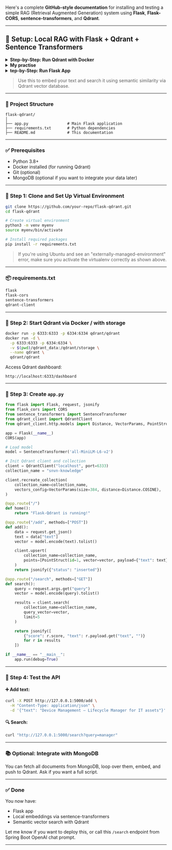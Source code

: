Here's a complete **GitHub-style documentation** for installing and testing a simple RAG (Retrieval Augmented Generation) system using **Flask**, **Flask-CORS**, **sentence-transformers**, and **Qdrant**.

---

## 🔧 Setup: Local RAG with Flask + Qdrant + Sentence Transformers
<details>
<summary><strong>Step-by-Step: Run Qdrant with Docker</strong></summary>
   To **run Qdrant** locally, follow the steps below. This guide assumes you're using **Docker**, which is the easiest way to run Qdrant.

---

## ✅ Step-by-Step: Run Qdrant with Docker

### 🔹 1. **Ensure Docker is installed and running**

Check Docker version:

```bash
docker --version
```

If not installed, install Docker from:
👉 [https://docs.docker.com/get-docker/](https://docs.docker.com/get-docker/)

---

### 🔹 2. **Run Qdrant using Docker**

```bash
docker run -p 6333:6333 -p 6334:6334 qdrant/qdrant
```

* `6333` → REST API port
* `6334` → gRPC port
* `qdrant/qdrant` → Official Qdrant image from Docker Hub

You should see output like:

```
Qdrant HTTP listening on 6333
Qdrant gRPC listening on 6334
Access web UI at http://localhost:6333/dashboard
```

✅ Now Qdrant is live at:
👉 [http://localhost:6333/dashboard](http://localhost:6333/dashboard)

---

### 🔹 3. **Optional: Run in background**

To keep Qdrant running in the background: with storage

```bash
docker run -d -p 6333:6333 -p 6334:6334 qdrant/qdrant
docker run -d \
  -p 6333:6333 -p 6334:6334 \
  -v $(pwd)/qdrant_data:/qdrant/storage \
  --name qdrant \
  qdrant/qdrant

```

---

## 🔄 Restarting or Stopping Qdrant

To stop:

```bash
docker ps   # copy container ID for qdrant
docker stop <container_id>
```

To restart:

```bash
docker start <container_id>
```

---

Let me know if you want:

* To **persist Qdrant data** (use Docker volume)
* Use **Qdrant without Docker**
* Deploy to **cloud server**

  
</details>
<details>
<summary><strong>My practise</strong></summary>
   <project>

     saddamnvn@DESKTOP-PTTGD06:~$ python3 -m venv myenv
     saddamnvn@DESKTOP-PTTGD06:~$ source myenv/bin/activate
     (myenv) saddamnvn@DESKTOP-PTTGD06:~$ pip install flask flask-cors sentence-transformers
     (myenv) saddamnvn@DESKTOP-PTTGD06:~$ mkdir flask-qdrant  cd flask-qdrant 
     (myenv) saddamnvn@DESKTOP-PTTGD06:~/flask-qdrant$ nano app.py
     
    
      
   </project>

    <project>
              from flask import Flask, request, jsonify
              from flask_cors import CORS
              from sentence_transformers import SentenceTransformer
              import requests
              import numpy as np
              
              app = Flask(__name__)
              CORS(app)
              
              # Load sentence transformer model
              model = SentenceTransformer('all-MiniLM-L6-v2')
              
              # Qdrant settings
              QDRANT_URL = "http://localhost:6333"
              COLLECTION_NAME = "device-data"
              VECTOR_SIZE = 384  # for 'all-MiniLM-L6-v2'
              
              # Initialize Qdrant collection (only once)
              @app.before_request
              def init_qdrant_once():
                  if not hasattr(app, 'qdrant_initialized'):
                      response = requests.put(f"{QDRANT_URL}/collections/{COLLECTION_NAME}", json={
                          "vectors": {"size": VECTOR_SIZE, "distance": "Cosine"}
                      })
                      print("Qdrant init:", response.json())
                      app.qdrant_initialized = True
              
              
              @app.route("/add", methods=["POST"])
              def add_data():
                  data = request.json.get("text")
                  if not data:
                      return jsonify({"error": "Missing 'text' in request"}), 400
              
                  embedding = model.encode(data).tolist()
              
                  payload = {
                      "points": [{
                          "id": np.random.randint(1, 1_000_000),
                          "vector": embedding,
                          "payload": {"text": data}
                      }]
                  }
              
                  response = requests.put(f"{QDRANT_URL}/collections/{COLLECTION_NAME}/points", json=payload)
                  return jsonify(response.json())
              
              
              @app.route("/search", methods=["GET"])
              def search():
                  query = request.args.get("query")
                  if not query:
                      return jsonify({"error": "Missing 'query'"}), 400
              
                  embedding = model.encode(query).tolist()
              
                  search_payload = {
                      "vector": embedding,
                      "top": 5,
                      "with_payload": True
                  }
              
                  response = requests.post(
                      f"{QDRANT_URL}/collections/{COLLECTION_NAME}/points/search",
                      json=search_payload
                  )
              
                  return jsonify(response.json())
              
              
              if __name__ == "__main__":
                  app.run(debug=True)
      
   </project>

   <project>

        (myenv) saddamnvn@DESKTOP-PTTGD06:~/flask-qdrant$ source ../myenv/bin/activate
         // 🧪 Test the API
         // Add a document:
        curl -X POST http://localhost:5000/add -H "Content-Type: application/json" -d '{"text": "Device Management — Lifecycle Manager for IT assets"}'

       // Search documents:
       curl "http://localhost:5000/search?query=device manager"

        // ✅ How to Test with curl
          1. Add a text:
          curl -X POST http://127.0.0.1:5000/add \
            -H "Content-Type: application/json" \
            -d '{"text": "Device Management — Lifecycle Manager for IT assets"}'
          2. Search for similar content:
          curl "http://127.0.0.1:5000/search?query=manager"

   </project>
   
  
</details>

<details>
<summary><strong>tep-by-Step: Run Flask App</strong></summary>
    To **run your Flask app** (e.g., `app.py`) after installing all dependencies and activating your virtual environment, follow these steps:

---

## ✅ Step-by-Step: Run Flask App

### 🔹 1. **Navigate to your project directory**

```bash
cd ~/flask-qdrant
```

---

### 🔹 2. **Activate your virtual environment**

If you created it like this earlier:

```bash
python3 -m venv myenv
```

Then activate it:

```bash
source ../myenv/bin/activate
```

Or if it's inside the project:

```bash
source myenv/bin/activate
```

You should now see `(myenv)` at the beginning of your terminal.

---

### 🔹 3. **Run the Flask App**

```bash
python app.py
```

You should see:

```
* Running on http://127.0.0.1:5000
```

This means your Flask app is running locally.

---

## 🌐 Test in Browser or Postman

* Visit `http://127.0.0.1:5000/` → Should return `"Flask-Qdrant is running!"`

* Add data:

```bash
curl -X POST http://127.0.0.1:5000/add \
  -H "Content-Type: application/json" \
  -d '{"text": "Device Management — Lifecycle Manager for IT assets"}'
```

* Search:

```bash
curl "http://127.0.0.1:5000/search?query=device manager"
```

---

Let me know if you want to run this **in the background**, **as a service**, or expose to the internet (via **ngrok** or other means).

  
</details>

> Use this to embed your text and search it using semantic similarity via Qdrant vector database.

---

### 📁 Project Structure

```
flask-qdrant/
│
├── app.py                 # Main Flask application
├── requirements.txt       # Python dependencies
├── README.md              # This documentation
```

---

### ✅ Prerequisites

* Python 3.8+
* Docker installed (for running Qdrant)
* Git (optional)
* MongoDB (optional if you want to integrate your data later)

---

### 🐍 Step 1: Clone and Set Up Virtual Environment

```bash
git clone https://github.com/your-repo/flask-qdrant.git
cd flask-qdrant

# Create virtual environment
python3 -m venv myenv
source myenv/bin/activate

# Install required packages
pip install -r requirements.txt
```

> If you're using Ubuntu and see an "externally-managed-environment" error, make sure you activate the virtualenv correctly as shown above.

---

### 📦 requirements.txt

```txt
flask
flask-cors
sentence-transformers
qdrant-client
```

---

### 🧠 Step 2: Start Qdrant via Docker / with storage

```bash
docker run -p 6333:6333 -p 6334:6334 qdrant/qdrant
docker run -d \
  -p 6333:6333 -p 6334:6334 \
  -v $(pwd)/qdrant_data:/qdrant/storage \
  --name qdrant \
  qdrant/qdrant

```

Access Qdrant dashboard:

```
http://localhost:6333/dashboard
```

---

### 🚀 Step 3: Create `app.py`

```python
from flask import Flask, request, jsonify
from flask_cors import CORS
from sentence_transformers import SentenceTransformer
from qdrant_client import QdrantClient
from qdrant_client.http.models import Distance, VectorParams, PointStruct

app = Flask(__name__)
CORS(app)

# Load model
model = SentenceTransformer('all-MiniLM-L6-v2')

# Init Qdrant client and collection
client = QdrantClient("localhost", port=6333)
collection_name = "snvn-knowledge"

client.recreate_collection(
    collection_name=collection_name,
    vectors_config=VectorParams(size=384, distance=Distance.COSINE),
)

@app.route("/")
def home():
    return "Flask-Qdrant is running!"

@app.route("/add", methods=["POST"])
def add():
    data = request.get_json()
    text = data["text"]
    vector = model.encode(text).tolist()

    client.upsert(
        collection_name=collection_name,
        points=[PointStruct(id=1, vector=vector, payload={"text": text})]
    )
    return jsonify({"status": "inserted"})

@app.route("/search", methods=["GET"])
def search():
    query = request.args.get("query")
    vector = model.encode(query).tolist()

    results = client.search(
        collection_name=collection_name,
        query_vector=vector,
        limit=5
    )

    return jsonify([
        {"score": r.score, "text": r.payload.get("text", "")}
        for r in results
    ])

if __name__ == "__main__":
    app.run(debug=True)
```

---

### 🧪 Step 4: Test the API

#### ➕ Add text:

```bash
curl -X POST http://127.0.0.1:5000/add \
  -H "Content-Type: application/json" \
  -d '{"text": "Device Management — Lifecycle Manager for IT assets"}'
```

#### 🔍 Search:

```bash
curl "http://127.0.0.1:5000/search?query=manager"
```

---

### 📚 Optional: Integrate with MongoDB

You can fetch all documents from MongoDB, loop over them, embed, and push to Qdrant. Ask if you want a full script.

---

### ✅ Done

You now have:

* Flask app
* Local embeddings via sentence-transformers
* Semantic vector search with Qdrant

Let me know if you want to deploy this, or call this `/search` endpoint from Spring Boot OpenAI chat prompt.

---
